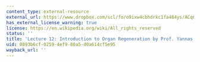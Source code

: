 ```yaml
---
content_type: external-resource
external_url: https://www.dropbox.com/scl/fo/o9ixw4cbhdrkc1fa484ys/ACq6DuYu5hFv7ao45rY8K1U/Lecture%20Recordings?dl=0&preview=24-10-17+2.787%2C+HST.535+Introduction+to+Organ+Regeneration+%28Yannas%29+Zoom.mp4&rlkey=u2rimyl1s7xeom33sli4jmryz&subfolder_nav_tracking=1
has_external_license_warning: true
license: https://en.wikipedia.org/wiki/All_rights_reserved
status: ''
title: 'Lecture 12: Introduction to Organ Regeneration by Prof. Yannas'
uid: 0893b6cf-0259-4ef9-80a5-d0a614cf5e95
wayback_url: ''
---
```

